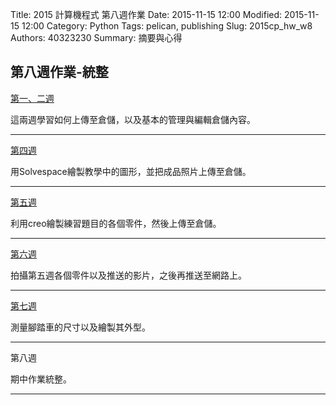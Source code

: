 Title: 2015 計算機程式 第八週作業
Date: 2015-11-15 12:00
Modified: 2015-11-15 12:00
Category: Python
Tags: pelican, publishing
Slug: 2015cp_hw_w8
Authors: 40323230
Summary: 摘要與心得

<h2>第八週作業-統整</h2>

<a href="http://2015fallhw.github.io/2015fallcadpb/user/40323230/2015cp_hw_w1.html">第一、二週</a>

這兩週學習如何上傳至倉儲，以及基本的管理與編輯倉儲內容。

<hr>

<a href="http://2015fallhw.github.io/2015fallcadpb/user/40323230/2015cp_hw_w4.html">第四週</a>

用Solvespace繪製教學中的圖形，並把成品照片上傳至倉儲。

<hr>

<a href="http://2015fallhw.github.io/2015fallcadpb/user/40323230/2015cp_hw_w5.html">第五週</a>

利用creo繪製練習題目的各個零件，然後上傳至倉儲。

<hr>

<a href="http://2015fallhw.github.io/2015fallcadpb/user/40323230/2015cp_hw_w6.html">第六週</a>

拍攝第五週各個零件以及推送的影片，之後再推送至網路上。

<hr>

<a href="http://2015fallhw.github.io/2015fallcadpb/user/40323230/2015cp_hw_w7.html">第七週</a>

測量腳踏車的尺寸以及繪製其外型。

<hr>

第八週

期中作業統整。

<hr>

